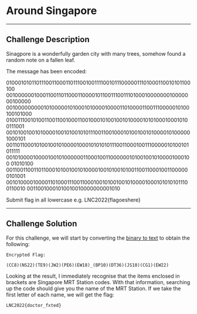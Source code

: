 # Around Singapore

---

## Challenge Description 
Sinagpore is a wonderfully garden city with many trees, somehow found a random note on a fallen leaf.

The message has been encoded:

010001010110111001100011011100100111100101110000011101000110010101100100 001000000100011001101100011000010110011100111010001000000010000000100000 001000000000101000001010001010000100001101000011001110000010100100101000 010011100101001100110010001100100010100100101000010101000100010100111001 001010010010100001001010010101110011001000101001001010000101000001000101 001101100010100100101000010001010101011100110001001110000010100101011111 0010100001000010010100000011000100110000001010010010100001000100 01010100 001100110011011000101001001010000100101001010011001100010011000000101001 001010000100001101000111001100010010100100101000010001010101011100110010 00110010001010010010000000001010

Submit flag in all lowercase e.g. LNC2022{flagoeshere}

---

## Challenge Solution
For this challenge, we will start by converting the [binary to text](https://www.convertbinary.com/to-text/) to obtain the following:
```
Encrypted Flag:    

(CC8)(NS22)(TE9)(JW2)(PE6)(EW18)_(BP10)(DT36)(JS10)(CG1)(EW22) 
```

Looking at the result, I immediately recognise that the items enclosed in brackets are Singapore MRT Station codes. With that information, searching up the code should give you the name of the MRT Station. If we take the first letter of each name, we will get the flag:
```
LNC2022{doctor_fxted}
```